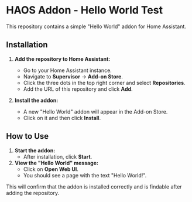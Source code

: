 # HAOS Addon - Hello World Test

This repository contains a simple "Hello World" addon for Home Assistant.

## Installation

1.  **Add the repository to Home Assistant:**
    *   Go to your Home Assistant instance.
    *   Navigate to **Supervisor** -> **Add-on Store**.
    *   Click the three dots in the top right corner and select **Repositories**.
    *   Add the URL of this repository and click **Add**.

2.  **Install the addon:**
    *   A new "Hello World" addon will appear in the Add-on Store.
    *   Click on it and then click **Install**.

## How to Use

1.  **Start the addon:**
    *   After installation, click **Start**.
2.  **View the "Hello World" message:**
    *   Click on **Open Web UI**.
    *   You should see a page with the text "Hello World!".

This will confirm that the addon is installed correctly and is findable after adding the repository.